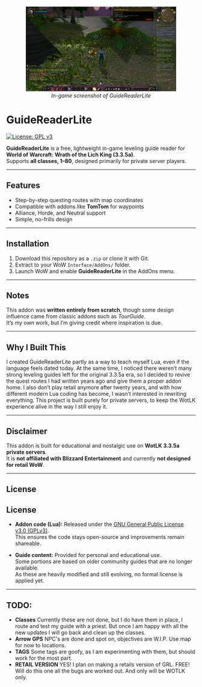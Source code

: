 <p align="center">
  <a href="imgs/ss1.jpg">
    <img src="imgs/ss1.jpg" alt="GuideReaderLite Screenshot" width="400">
  </a>
  <br>
  <em>In-game screenshot of GuideReaderLite</em>
</p>


# GuideReaderLite

[![License: GPL v3](https://img.shields.io/badge/License-GPLv3-blue.svg)](https://www.gnu.org/licenses/gpl-3.0)

**GuideReaderLite** is a free, lightweight in-game leveling guide reader for **World of Warcraft: Wrath of the Lich King (3.3.5a)**.  
Supports **all classes, 1–80**, designed primarily for private server players.



---

## Features
- Step-by-step questing routes with map coordinates
- Compatible with addons like **TomTom** for waypoints
- Alliance, Horde, and Neutral support
- Simple, no-frills design

---

## Installation
1. Download this repository as a `.zip` or clone it with Git.  
2. Extract to your WoW `Interface/AddOns/` folder.  
3. Launch WoW and enable **GuideReaderLite** in the AddOns menu.  

---

## Notes
This addon was **written entirely from scratch**, though some design influence came from classic addons such as *TourGuide*.  
It’s my own work, but I’m giving credit where inspiration is due.

---

## Why I Built This
I created GuideReaderLite partly as a way to teach myself Lua, even if the language feels dated today. At the same time, I noticed there weren’t many strong leveling guides left for the original 3.3.5a era, so I decided to revive the quest routes I had written years ago and give them a proper addon home. I also don’t play retail anymore after twenty years, and with how different modern Lua coding has become, I wasn’t interested in rewriting everything. This project is built purely for private servers, to keep the WotLK experience alive in the way I still enjoy it.

---

## Disclaimer
This addon is built for educational and nostalgic use on **WotLK 3.3.5a private servers**.  
It is **not affiliated with Blizzard Entertainment** and currently **not designed for retail WoW**.

---

## License
## License
- **Addon code (Lua):** Released under the [GNU General Public License v3.0 (GPLv3)](https://www.gnu.org/licenses/gpl-3.0).  
  This ensures the code stays open-source and improvements remain shareable.  

- **Guide content:** Provided for personal and educational use.  
  Some portions are based on older community guides that are no longer available.  
  As these are heavily modified and still evolving, no formal license is applied yet.
  
  
---

## TODO:
- **Classes** Currently these are not done, but I do have them in place, I route and test my guide with a priest. But once I am happy with all the new updates I will go back and clean up the classes.   
- **Arrow GPS** NPC's are done and spot on, objectives are W.I.P. Use map for now to locations.
- **TAGS** Some tags are goofy, as I am experimenting with them, but should work for the most part.
- **RETAIL VERSION** YES! I plan on making a retails version of GRL. FREE! Will do this one all the bugs are worked out. And only will be WOTLK only.

